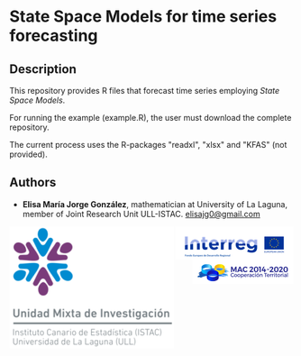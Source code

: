 
<!-- README.md is generated from README.Rmd -->
State Space Models for time series forecasting
==============================================

Description
-----------

This repository provides R files that forecast time series employing *State Space Models*.

For running the example (example.R), the user must download the complete repository.

The current process uses the R-packages "readxl", "xlsx" and "KFAS" (not provided).

Authors
-------

-   **Elisa María Jorge González**, mathematician at University of La Laguna, member of Joint Research Unit ULL-ISTAC. <elisajg0@gmail.com>

<img src="figure/UMI.png" align="left" alt=""/> <img src="figure/Interreg.png" align="right" alt=""/> <img src="figure/MAC.png" align="right" alt=""/>
